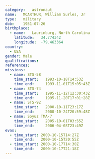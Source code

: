 ```yaml
---
category:	astronaut
name:	MCARTHUR, William Surles, Jr
type:	military
dob:	1951-07-26
birthplace:
  - name:	Laurinburg, North Carolina
    latitude:	34.774342
    longitude:	-79.463364
country:
  - USA
gender:	Male
qualifications:
references:
missions:
  - name: STS-58
    time_start:   1993-10-18T14:53Z
    time_end:     1993-11-01T15:05:43Z
  - name: STS-74
    time_start:   1995-11-12T12:30:43Z
    time_end:     1995-11-20T17:01:28Z
  - name: STS-92
    time_start:   2000-10-11T23:17Z
    time_end:     2000-10-24T20:59:48Z
  - name: Soyuz TMA-7
    time_start:   2005-10-01T03:55Z
    time_end:     2006-04-08T23:49Z
evas:
  - time_start: 2000-10-15T14:27Z
    time_end:   2000-10-15T20:55Z
  - time_start: 2000-10-17T14:30Z
    time_end:   2000-10-17T21:18Z
---
```

